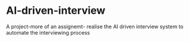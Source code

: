 # AI-driven-interview
A project-more of an assignemt- realise the AI driven interview system to automate the interviewing process
